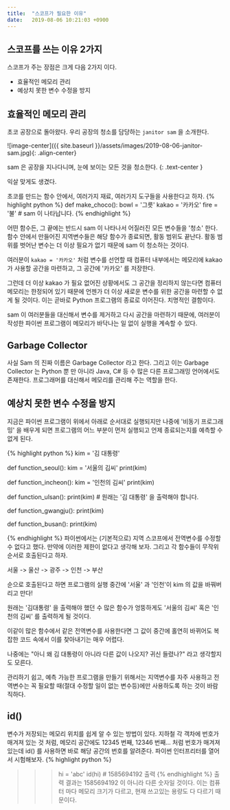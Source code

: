 ```yaml
---
title:  "스코프가 필요한 이유"
date:   2019-08-06 10:21:03 +0900
---
```


## 스코프를 쓰는 이유 2가지
스코프가 주는 장점은 크게 다음 2가지 이다.
* 효율적인 메모리 관리
* 예상치 못한 변수 수정을 방지

## 효율적인 메모리 관리
초코 공장으로 돌아왔다. 우리 공장의 청소를 담당하는 `janitor sam` 을 소개한다.

![image-center]({{ site.baseurl }}/assets/images/2019-08-06-janitor-sam.jpg){: .align-center}

sam 은 공장을 지나다니며, 눈에 보이는 모든 것을 청소한다.
{: .text-center }

익살 맞게도 생겼다.

초코를 만드는 함수 안에서, 여러가지 재료, 여러가지 도구들을 사용한다고 하자.
{% highlight python %}
def make_choco():
    bowl = '그릇'
    kakao = '카카오'
    fire = '불'
    # sam 이 나타납니다.
{% endhighlight %}

어떤 함수든, 그 끝에는 반드시 sam 이 나타나서 어질러진 모든 변수들을 '청소' 한다.
함수 안에서 만들어진 지역변수들은 해당 함수가 종료되면, 활동 범위도 끝난다.
활동 범위를 벗어난 변수는 더 이상 필요가 없기 때문에 sam 이 청소하는 것이다.

여러분이 `kakao = '카카오'` 처럼 변수를 선언할 때 컴퓨터 내부에서는 메모리에
kakao 가 사용할 공간을 마련하고, 그 공간에 '카카오' 를 저장한다.

그런데 더 이상 kakao 가 필요 없어진 상황에서도 그 공간을 정리하지 않는다면
컴퓨터 메모리는 한정되어 있기 때문에 언젠가 더 이상 새로운 변수를 위한 공간을 마련할 수 없게 될 것이다.
이는 곧바로 Python 프로그램의 종료로 이어진다. 치명적인 결함이다.

sam 이 여러분들을 대신해서 변수를 제거하고 다시 공간을 마련하기 때문에, 여러분이 작성한
파이썬 프로그램이 메모리가 바닥나는 일 없이 실행을 계속할 수 있다.


## Garbage Collector
사실 Sam 의 진짜 이름은 Garbage Collector 라고 한다. 그리고 이는 Garbage Collector 는
Python 뿐 만 아니라 Java, C# 등 수 많은 다른 프로그래밍 언어에서도 존재한다.
프로그래머를 대신해서 메모리를 관리해 주는 역할을 한다.


## 예상치 못한 변수 수정을 방지
지금은 파이썬 프로그램이 위에서 아래로 순서대로 실행되지만
나중에 '비동기 프로그래밍' 을 배우게 되면 프로그램의 어느 부분이
먼저 실행되고 언제 종료되는지를 예측할 수 없게 된다.

{% highlight python %}
kim = '김 대통령'

def function_seoul():
    kim = '서울의 김씨'
    print(kim)

def function_incheon():
    kim = '인천의 김씨'
    print(kim)
    
def function_ulsan():
    print(kim) # 원래는 '김 대통령' 을 출력해야 합니다.
    
def function_gwangju():
    print(kim)
    
def function_busan():
    print(kim)
    
{% endhighlight %}
파이썬에서는 (기본적으로) 지역 스코프에서 전역변수를 수정할 수 없다고 했다.
만약에 이러한 제한이 없다고 생각해 보자. 그리고 각 함수들이 무작위 순서로 호출된다고 하자.

서울 -> 울산 -> 광주 -> 인천 -> 부산 

순으로 호출된다고 하면 프로그램의 실행 중간에 '서울' 과 '인천'이
kim 의 값을 바꿔버리고 만다! 

원래는 '김대통령' 을 출력해야 했던 수 많은 함수가
엉뚱하게도 '서울의 김씨' 혹은 '인천의 김씨' 를 출력하게 될 것이다.

이같이 많은 함수에서 같은 전역변수를 사용한다면 그 값이 중간에 홀연히 바뀌어도 
복잡한 코드 속에서 이를 찾아내기는 매우 어렵다.

나중에는 "아니 왜 김 대통령이 아니라 다른 값이 나오지? 귀신 들렸나?" 라고 생각할지도 모른다.

관리하기 쉽고, 예측 가능한 프로그램을 만들기 위해서는 지역변수를 자주 사용하고
전역변수는 꼭 필요할 때(절대 수정할 일이 없는 변수등)에만 사용하도록 하는 것이 바람직하다.


## id()
변수가 저장되는 메모리 위치를 쉽게 알 수 있는 방법이 있다. 지하철 각 객차에
번호가 매겨져 있는 것 처럼, 메모리 공간에도 12345 번째, 12346 번째... 처럼 번호가 매겨져 있는데
id() 를 사용하면 바로 해당 공간의 번호를 알려준다.
파이썬 인터프리터를 열어서 시험해보자.
{% highlight python %}
>>> hi = 'abc'
>>> id(hi) # 1585694192 출력
{% endhighlight %}
출력 결과는 1585694192 이 아니라 다른 숫자일 것이다. 이는 컴퓨터 마다 메모리 크기가 다르고, 
현재 쓰고있는 용량도 다 다르기 때문이다.


